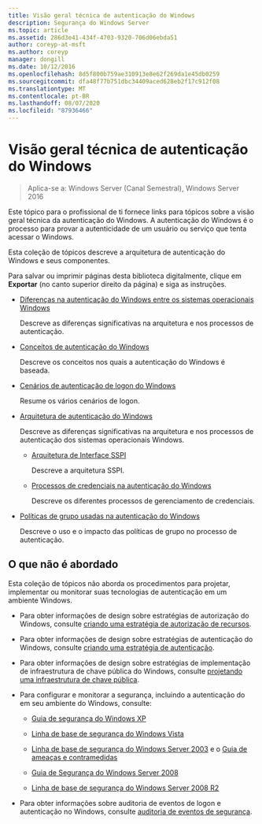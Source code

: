 ```yaml
---
title: Visão geral técnica de autenticação do Windows
description: Segurança do Windows Server
ms.topic: article
ms.assetid: 286d3e41-434f-4703-9320-706d06ebda51
author: coreyp-at-msft
ms.author: coreyp
manager: dongill
ms.date: 10/12/2016
ms.openlocfilehash: 8d5f800b759ae310913e8e62f269da1e45db0259
ms.sourcegitcommit: dfa48f77b751dbc34409aced628eb2f17c912f08
ms.translationtype: MT
ms.contentlocale: pt-BR
ms.lasthandoff: 08/07/2020
ms.locfileid: "87936466"
---
```

# <a name="windows-authentication-technical-overview"></a>Visão geral técnica de autenticação do Windows

>Aplica-se a: Windows Server (Canal Semestral), Windows Server 2016

Este tópico para o profissional de ti fornece links para tópicos sobre a visão geral técnica da autenticação do Windows. A autenticação do Windows é o processo para provar a autenticidade de um usuário ou serviço que tenta acessar o Windows.

Esta coleção de tópicos descreve a arquitetura de autenticação do Windows e seus componentes.

Para salvar ou imprimir páginas desta biblioteca digitalmente, clique em **Exportar** (no canto superior direito da página) e siga as instruções.

-   [Diferenças na autenticação do Windows entre os sistemas operacionais Windows](https://technet.microsoft.com/library/dn169017.aspx)

    Descreve as diferenças significativas na arquitetura e nos processos de autenticação.

-   [Conceitos de autenticação do Windows](https://technet.microsoft.com/library/dn169018.aspx)

    Descreve os conceitos nos quais a autenticação do Windows é baseada.

-   [Cenários de autenticação de logon do Windows](https://technet.microsoft.com/library/dn169020.aspx)

    Resume os vários cenários de logon.

-   [Arquitetura de autenticação do Windows](https://technet.microsoft.com/library/dn169024.aspx)

    Descreve as diferenças significativas na arquitetura e nos processos de autenticação dos sistemas operacionais Windows.

    -   [Arquitetura de Interface SSPI](https://technet.microsoft.com/library/dn169026.aspx)

        Descreve a arquitetura SSPI.

    -   [Processos de credenciais na autenticação do Windows](https://technet.microsoft.com/library/dn169014.aspx)

        Descreve os diferentes processos de gerenciamento de credenciais.

-   [Políticas de grupo usadas na autenticação do Windows](https://technet.microsoft.com/library/dn169021.aspx)

    Descreve o uso e o impacto das políticas de grupo no processo de autenticação.

## <a name="what-is-not-covered"></a>O que não é abordado
Esta coleção de tópicos não aborda os procedimentos para projetar, implementar ou monitorar suas tecnologias de autenticação em um ambiente Windows.

-   Para obter informações de design sobre estratégias de autorização do Windows, consulte [criando uma estratégia de autorização de recursos](https://technet.microsoft.com/library/cc783368.aspx).

-   Para obter informações de design sobre estratégias de autenticação do Windows, consulte [criando uma estratégia de autenticação](https://technet.microsoft.com/library/cc758124.aspx).

-   Para obter informações de design sobre estratégias de implementação de infraestrutura de chave pública do Windows, consulte [projetando uma infraestrutura de chave pública](/previous-versions/windows/it-pro/windows-server-2003/cc773138(v=ws.10)).

-   Para configurar e monitorar a segurança, incluindo a autenticação do em seu ambiente do Windows, consulte:

    -   [Guia de segurança do Windows XP](https://www.microsoft.com/download/details.aspx?id=962)

    -   [Linha de base de segurança do Windows Vista](https://technet.microsoft.com/library/dd450978.aspx)

    -   [Linha de base de segurança do Windows Server 2003](https://technet.microsoft.com/library/cc163140.aspx) e o [Guia de ameaças e contramedidas](https://technet.microsoft.com/library/dd162275.aspx)

    -   [Guia de Segurança do Windows Server 2008](https://www.microsoft.com/download/details.aspx?id=17606)

    -   [Linha de base de segurança do Windows Server 2008 R2](https://technet.microsoft.com/library/gg236605.aspx)

-   Para obter informações sobre auditoria de eventos de logon e autenticação no Windows, consulte [auditoria de eventos de segurança](https://technet.microsoft.com/library/cc776394.aspx).


